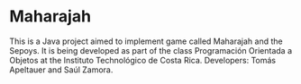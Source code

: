 Maharajah
=========

This is a Java project aimed to implement game called Maharajah and the Sepoys. It is being developed as part of the class Programación Orientada a Objetos at the Instituto Technológico de Costa Rica. Developers: Tomás Apeltauer and Saúl Zamora.
